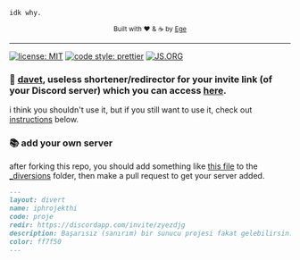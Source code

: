 ```
idk why.
```

<div align="center">
  <sub>Built with ❤︎ & ☕ by
  <a href="https://github.com/egecue">Ege</a>
	</sub>
</div>

---

[![license: MIT](https://img.shields.io/badge/license-MIT-blue.svg?style=flat-square)](LICENSE)
[![code style: prettier](https://img.shields.io/badge/code_style-prettier-ff69b4.svg?style=flat-square)](https://github.com/prettier/prettier)
[![JS.ORG](https://img.shields.io/badge/js.org-+-FFE70B.svg?style=flat-square)](http://js.org)

### 🔗 [davet](https://davet.js.org), useless shortener/redirector for your invite link (of your Discord server) which you can access [here](https://davet.js.org).

i think you shouldn't use it, but if you still want to use it, check out [instructions](#📚-add-your-own-server) below.

### 📚 add your own server

after forking this repo, you should add something like [this file](https://raw.githubusercontent.com/egecue/davet/master/_diversions/proje.md) to the [\_diversions](_diversions) folder, then make a pull request to get your server added.

```markdown
---
layout: divert
name: iphrojekthi
code: proje
redir: https://discordapp.com/invite/zyezdjg
description: Başarısız (sanırım) bir sunucu projesi fakat gelebilirsin.
color: ff7f50
---
```
